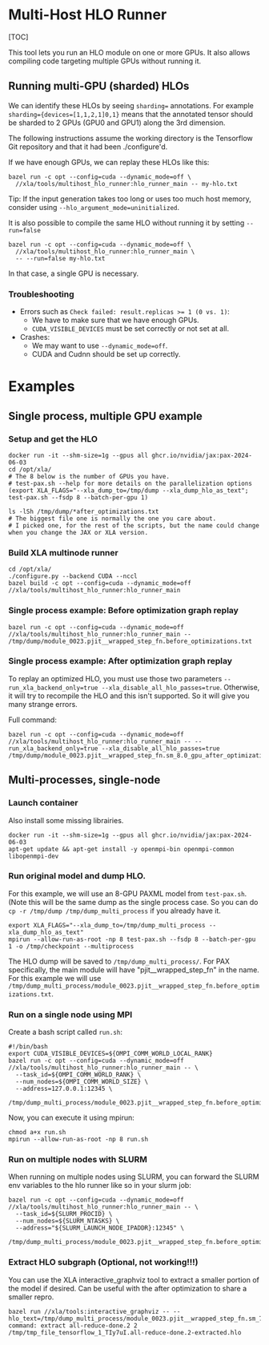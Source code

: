 # Multi-Host HLO Runner

[TOC]

This tool lets you run an HLO module on one or more GPUs. It also allows
compiling code targeting multiple GPUs without running it.

## Running multi-GPU (sharded) HLOs

We can identify these HLOs by seeing `sharding=` annotations. For example
`sharding={devices=[1,1,2,1]0,1}` means that the annotated tensor should be
sharded to 2 GPUs (GPU0 and GPU1) along the 3rd dimension.

The following instructions assume the working directory is the Tensorflow Git
repository and that it had been ./configure'd.

If we have enough GPUs, we can replay these HLOs like this:

```
bazel run -c opt --config=cuda --dynamic_mode=off \
  //xla/tools/multihost_hlo_runner:hlo_runner_main -- my-hlo.txt
```

Tip: If the input generation takes too long or uses too much host memory,
consider using `--hlo_argument_mode=uninitialized`.

It is also possible to compile the same HLO without running it by setting
`--run=false`

```
bazel run -c opt --config=cuda --dynamic_mode=off \
  //xla/tools/multihost_hlo_runner:hlo_runner_main \
  -- --run=false my-hlo.txt
```

In that case, a single GPU is necessary.


### Troubleshooting
- Errors such as `Check failed: result.replicas >= 1 (0 vs. 1)`:
  -   We have to make sure that we have enough GPUs.
  -   `CUDA_VISIBLE_DEVICES` must be set correctly or not set at all.
-   Crashes:
    -   We may want to use `--dynamic_mode=off`.
    -   CUDA and Cudnn should be set up correctly.




# Examples

## Single process, multiple GPU example
### Setup and get the HLO

```
docker run -it --shm-size=1g --gpus all ghcr.io/nvidia/jax:pax-2024-06-03
cd /opt/xla/
# The 8 below is the number of GPUs you have.
# test-pax.sh --help for more details on the parallelization options
(export XLA_FLAGS="--xla_dump_to=/tmp/dump --xla_dump_hlo_as_text"; test-pax.sh --fsdp 8 --batch-per-gpu 1)

ls -lSh /tmp/dump/*after_optimizations.txt
# The biggest file one is normally the one you care about.
# I picked one, for the rest of the scripts, but the name could change when you change the JAX or XLA version.
```

### Build XLA multinode runner
```
cd /opt/xla/
./configure.py --backend CUDA --nccl
bazel build -c opt --config=cuda --dynamic_mode=off //xla/tools/multihost_hlo_runner:hlo_runner_main
```

### Single process example: Before optimization graph replay
```
bazel run -c opt --config=cuda --dynamic_mode=off //xla/tools/multihost_hlo_runner:hlo_runner_main -- /tmp/dump/module_0023.pjit__wrapped_step_fn.before_optimizations.txt
```

### Single process example: After optimization graph replay

To replay an optimized HLO, you must use those two parameters
`--run_xla_backend_only=true
--xla_disable_all_hlo_passes=true`. Otherwise, it will try to
recompile the HLO and this isn't supported. So it will give you many
strange errors.

Full command:
```
bazel run -c opt --config=cuda --dynamic_mode=off //xla/tools/multihost_hlo_runner:hlo_runner_main -- --run_xla_backend_only=true --xla_disable_all_hlo_passes=true /tmp/dump/module_0023.pjit__wrapped_step_fn.sm_8.0_gpu_after_optimizations.txt
```

## Multi-processes, single-node

### Launch container

Also install some missing librairies.

```
docker run -it --shm-size=1g --gpus all ghcr.io/nvidia/jax:pax-2024-06-03
apt-get update && apt-get install -y openmpi-bin openmpi-common libopenmpi-dev
```

### Run original model and dump HLO.

For this example, we will use an 8-GPU PAXML model from `test-pax.sh`.
(Note this will be the same dump as the single process case. So you can do `cp -r /tmp/dump /tmp/dump_multi_process` if you already have it.
```
export XLA_FLAGS="--xla_dump_to=/tmp/dump_multi_process --xla_dump_hlo_as_text"
mpirun --allow-run-as-root -np 8 test-pax.sh --fsdp 8 --batch-per-gpu 1 -o /tmp/checkpoint --multiprocess
```

The HLO dump will be saved to `/tmp/dump_multi_process/`. For PAX specifically, the main module will have "pjit__wrapped_step_fn" in the name.
For this example we will use `/tmp/dump_multi_process/module_0023.pjit__wrapped_step_fn.before_optimizations.txt`.


### Run on a single node using MPI

Create a bash script called `run.sh`:

```
#!/bin/bash
export CUDA_VISIBLE_DEVICES=${OMPI_COMM_WORLD_LOCAL_RANK}
bazel run -c opt --config=cuda --dynamic_mode=off //xla/tools/multihost_hlo_runner:hlo_runner_main -- \
  --task_id=${OMPI_COMM_WORLD_RANK} \
  --num_nodes=${OMPI_COMM_WORLD_SIZE} \
  --address=127.0.0.1:12345 \
  /tmp/dump_multi_process/module_0023.pjit__wrapped_step_fn.before_optimizations.txt
```

Now, you can execute it using mpirun:

```
chmod a+x run.sh
mpirun --allow-run-as-root -np 8 run.sh
```

### Run on multiple nodes with SLURM

When running on multiple nodes using SLURM, you can forward the SLURM env variables to the hlo runner like so in your slurm job:

```
bazel run -c opt --config=cuda --dynamic_mode=off //xla/tools/multihost_hlo_runner:hlo_runner_main -- \
  --task_id=${SLURM_PROCID} \
  --num_nodes=${SLURM_NTASKS} \
  --address="${SLURM_LAUNCH_NODE_IPADDR}:12345" \
  /tmp/dump_multi_process/module_0023.pjit__wrapped_step_fn.before_optimizations.txt
```


### Extract HLO subgraph (Optional, not working!!!)

You can use the XLA interactive_graphviz tool to extract a smaller portion of the model if desired.
Can be useful with the after optimization to share a smaller repro.

```
bazel run //xla/tools:interactive_graphviz -- --hlo_text=/tmp/dump_multi_process/module_0023.pjit__wrapped_step_fn.sm_7.0_gpu_after_optimizations.txt
command: extract all-reduce-done.2 2
/tmp/tmp_file_tensorflow_1_TIy7uI.all-reduce-done.2-extracted.hlo
```
